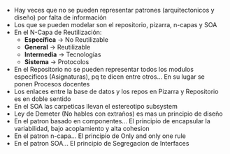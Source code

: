- Hay veces que no se pueden representar patrones (arquitectonicos y diseño) por falta de información
- Los que se pueden modelar son el repositorio, pizarra, n-capas y SOA
- En el N-Capa de Reutilización:
	- **Específica** -> No Reutilizable
	- **General** -> Reutilizable
	- **Intermedia** -> Tecnologías
	- **Sistema** -> Protocolos
- En el Repositorio no se pueden representar todos los modulos especificos (Asignaturas), pq te dicen entre otros... En su lugar se ponen Procesos docentes
- Los enlaces entre la base de datos y los repos en Pizarra y Repositorio es en doble sentido
- En el SOA las carpeticas llevan el estereotipo subsystem 
- Ley de Demeter (No hables con extraños) es mas un principio de diseño
- En el patron basado en componentes... El principio de encapsular la variabilidad, bajo acoplamiento y alta cohesion
- En el patron n-capa... El principio de Only and only one rule
- En el patron SOA... El principio de Segregacion de Interfaces